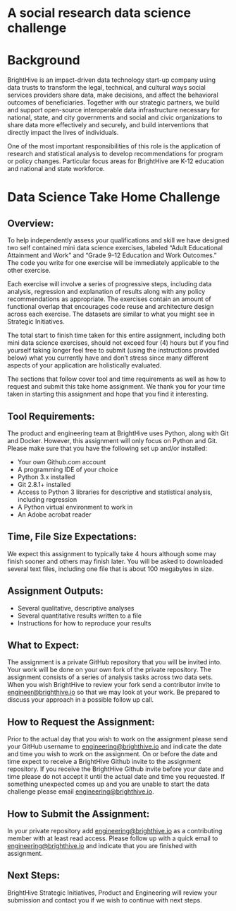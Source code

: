 # A social research data science challenge

# Background

BrightHive is an impact-driven data technology start-up company using data trusts to transform the legal, technical, and cultural ways social services providers share data, make decisions, and affect the behavioral outcomes of beneficiaries. Together with our strategic partners, we build and support open-source interoperable data infrastructure necessary for national, state, and city governments and social and civic organizations to share data more effectively and securely, and build interventions that directly impact the lives of individuals.

One of the most important responsibilities of this role is the application of research and statistical analysis to develop recommendations for program or policy changes. Particular focus areas for BrightHive are K-12 education and national and state workforce.


# Data Science Take Home Challenge
## Overview:
To help independently assess your qualifications and skill we have designed two self contained mini data science exercises, labeled “Adult Educational Attainment and Work” and “Grade 9-12 Education and Work Outcomes.” The code you write for one exercise will be immediately applicable to the other exercise.

Each exercise will involve a series of progressive steps, including data analysis, regression and explanation of results along with any policy recommendations as appropriate. The exercises contain an amount of functional overlap that encourages code reuse and architecture design across each exercise. The datasets are similar to what you might see in Strategic Initiatives.

The total start to finish time taken for this entire assignment, including both mini data science exercises, should not exceed four (4) hours but if you find yourself taking longer feel free to submit (using the instructions provided below) what you currently have and don’t stress since many different aspects of your application are holistically evaluated.

The sections that follow cover tool and time requirements as well as how to request and submit this take home assignment. We thank you for your time taken in starting this assignment and hope that you find it interesting.

## Tool Requirements:
The product and engineering team at BrightHive uses Python, along with Git and Docker. However, this assignment will only focus on Python and Git. Please make sure that you have the following set up and/or installed:

* Your own Github.com account
* A programming IDE of your choice
* Python 3.x installed
* Git 2.8.1+ installed
* Access to Python 3 libraries for descriptive and statistical analysis, including regression
* A Python virtual environment to work in
* An Adobe acrobat reader

## Time, File Size Expectations:
We expect this assignment to typically take 4 hours although some may finish sooner and others may finish later. You will be asked to downloaded several text files, including one file that is about 100 megabytes in size.

## Assignment Outputs:
* Several qualitative, descriptive analyses
* Several quantitative results written to a file
* Instructions for how to reproduce your results

## What to Expect:
The assignment is a private GitHub repository that you will be invited into.
Your work will be done on your own fork of the private repository.
The assignment consists of a series of analysis tasks across two data sets.
When you wish BrightHive to review your fork send a contributor invite to engineer@brighthive.io so that we may look at your work.
Be prepared to discuss your approach in a possible follow up call.

## How to Request the Assignment:
Prior to the actual day that you wish to work on the assignment please send your GitHub username to engineering@brighthive.io and indicate the date and time you wish to work on the assignment.
On or before the date and time expect to receive a BrightHive Github invite to the assignment repository.
If you receive the BrightHive Github invite before your date and time please do not accept it until the actual date and time you requested. If something unexpected comes up and you are unable to start the data challenge please email engineering@brighthive.io.

## How to Submit the Assignment:
In your private repository add engineering@brighthive.io as a contributing member with at least read access.
Please follow up with a quick email to engineering@brighthive.io and indicate that you are finished with assignment.

## Next Steps:
BrightHive Strategic Initiatives, Product and Engineering will review your submission and contact you if we wish to continue with next steps.